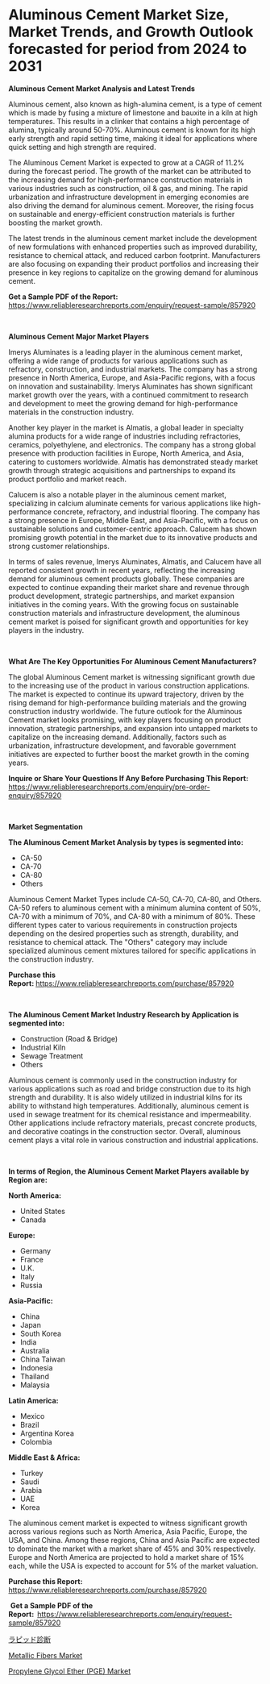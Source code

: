 <p><h1>Aluminous Cement Market Size, Market Trends, and Growth Outlook forecasted for period from 2024 to 2031</h1></p><p><strong>Aluminous Cement Market Analysis and Latest Trends</strong></p>
<p><p>Aluminous cement, also known as high-alumina cement, is a type of cement which is made by fusing a mixture of limestone and bauxite in a kiln at high temperatures. This results in a clinker that contains a high percentage of alumina, typically around 50-70%. Aluminous cement is known for its high early strength and rapid setting time, making it ideal for applications where quick setting and high strength are required.</p><p>The Aluminous Cement Market is expected to grow at a CAGR of 11.2% during the forecast period. The growth of the market can be attributed to the increasing demand for high-performance construction materials in various industries such as construction, oil & gas, and mining. The rapid urbanization and infrastructure development in emerging economies are also driving the demand for aluminous cement. Moreover, the rising focus on sustainable and energy-efficient construction materials is further boosting the market growth.</p><p>The latest trends in the aluminous cement market include the development of new formulations with enhanced properties such as improved durability, resistance to chemical attack, and reduced carbon footprint. Manufacturers are also focusing on expanding their product portfolios and increasing their presence in key regions to capitalize on the growing demand for aluminous cement.</p></p>
<p><strong>Get a Sample PDF of the Report:&nbsp;</strong> <a href="https://www.reliableresearchreports.com/enquiry/request-sample/857920">https://www.reliableresearchreports.com/enquiry/request-sample/857920</a></p>
<p>&nbsp;</p>
<p><strong>Aluminous Cement Major Market Players</strong></p>
<p><p>Imerys Aluminates is a leading player in the aluminous cement market, offering a wide range of products for various applications such as refractory, construction, and industrial markets. The company has a strong presence in North America, Europe, and Asia-Pacific regions, with a focus on innovation and sustainability. Imerys Aluminates has shown significant market growth over the years, with a continued commitment to research and development to meet the growing demand for high-performance materials in the construction industry.</p><p>Another key player in the market is Almatis, a global leader in specialty alumina products for a wide range of industries including refractories, ceramics, polyethylene, and electronics. The company has a strong global presence with production facilities in Europe, North America, and Asia, catering to customers worldwide. Almatis has demonstrated steady market growth through strategic acquisitions and partnerships to expand its product portfolio and market reach.</p><p>Calucem is also a notable player in the aluminous cement market, specializing in calcium aluminate cements for various applications like high-performance concrete, refractory, and industrial flooring. The company has a strong presence in Europe, Middle East, and Asia-Pacific, with a focus on sustainable solutions and customer-centric approach. Calucem has shown promising growth potential in the market due to its innovative products and strong customer relationships.</p><p>In terms of sales revenue, Imerys Aluminates, Almatis, and Calucem have all reported consistent growth in recent years, reflecting the increasing demand for aluminous cement products globally. These companies are expected to continue expanding their market share and revenue through product development, strategic partnerships, and market expansion initiatives in the coming years. With the growing focus on sustainable construction materials and infrastructure development, the aluminous cement market is poised for significant growth and opportunities for key players in the industry.</p></p>
<p>&nbsp;</p>
<p><strong>What Are The Key Opportunities For Aluminous Cement Manufacturers?</strong></p>
<p><p>The global Aluminous Cement market is witnessing significant growth due to the increasing use of the product in various construction applications. The market is expected to continue its upward trajectory, driven by the rising demand for high-performance building materials and the growing construction industry worldwide. The future outlook for the Aluminous Cement market looks promising, with key players focusing on product innovation, strategic partnerships, and expansion into untapped markets to capitalize on the increasing demand. Additionally, factors such as urbanization, infrastructure development, and favorable government initiatives are expected to further boost the market growth in the coming years.</p></p>
<p><strong>Inquire or Share Your Questions If Any Before Purchasing This Report:</strong> <a href="https://www.reliableresearchreports.com/enquiry/pre-order-enquiry/857920">https://www.reliableresearchreports.com/enquiry/pre-order-enquiry/857920</a></p>
<p>&nbsp;</p>
<p><strong>Market Segmentation</strong></p>
<p><strong>The Aluminous Cement Market Analysis by types is segmented into:</strong></p>
<p><ul><li>CA-50</li><li>CA-70</li><li>CA-80</li><li>Others</li></ul></p>
<p><p>Aluminous Cement Market Types include CA-50, CA-70, CA-80, and Others. CA-50 refers to aluminous cement with a minimum alumina content of 50%, CA-70 with a minimum of 70%, and CA-80 with a minimum of 80%. These different types cater to various requirements in construction projects depending on the desired properties such as strength, durability, and resistance to chemical attack. The "Others" category may include specialized aluminous cement mixtures tailored for specific applications in the construction industry.</p></p>
<p><strong>Purchase this Report:&nbsp;</strong><a href="https://www.reliableresearchreports.com/purchase/857920">https://www.reliableresearchreports.com/purchase/857920</a></p>
<p>&nbsp;</p>
<p><strong>The Aluminous Cement Market Industry Research by Application is segmented into:</strong></p>
<p><ul><li>Construction (Road & Bridge)</li><li>Industrial Kiln</li><li>Sewage Treatment</li><li>Others</li></ul></p>
<p><p>Aluminous cement is commonly used in the construction industry for various applications such as road and bridge construction due to its high strength and durability. It is also widely utilized in industrial kilns for its ability to withstand high temperatures. Additionally, aluminous cement is used in sewage treatment for its chemical resistance and impermeability. Other applications include refractory materials, precast concrete products, and decorative coatings in the construction sector. Overall, aluminous cement plays a vital role in various construction and industrial applications.</p></p>
<p>&nbsp;</p>
<p><strong>In terms of Region, the Aluminous Cement Market Players available by Region are:</strong></p>
<p>
    <p> <strong> North America: </strong>
        <ul>
            <li>United States</li>
            <li>Canada</li>
        </ul>
        </p> 
    <p> <strong> Europe: </strong>
        <ul>
            <li>Germany</li>
            <li>France</li>
            <li>U.K.</li>
            <li>Italy</li>
            <li>Russia</li>
        </ul>
        </p> 
    <p> <strong> Asia-Pacific: </strong>
        <ul>
            <li>China</li>
            <li>Japan</li>
            <li>South Korea</li>
            <li>India</li>
            <li>Australia</li>
            <li>China Taiwan</li>
            <li>Indonesia</li>
            <li>Thailand</li>
            <li>Malaysia</li>
        </ul>
        </p> 
    <p> <strong> Latin America: </strong>
        <ul>
            <li>Mexico</li>
            <li>Brazil</li>
            <li>Argentina Korea</li>
            <li>Colombia</li>
        </ul>
        </p> 
    <p> <strong> Middle East & Africa: </strong>
        <ul>
            <li>Turkey</li>
            <li>Saudi</li>
            <li>Arabia</li>
            <li>UAE</li>
            <li>Korea</li>
        </ul>
    </p>
    </p>
<p><p>The aluminous cement market is expected to witness significant growth across various regions such as North America, Asia Pacific, Europe, the USA, and China. Among these regions, China and Asia Pacific are expected to dominate the market with a market share of 45% and 30% respectively. Europe and North America are projected to hold a market share of 15% each, while the USA is expected to account for 5% of the market valuation.</p></p>
<p><strong>Purchase this Report: </strong><a href="https://www.reliableresearchreports.com/purchase/857920">https://www.reliableresearchreports.com/purchase/857920</a></p>
<p>&nbsp;<strong>Get a Sample PDF of the Report:&nbsp;&nbsp;</strong><a href="https://www.reliableresearchreports.com/enquiry/request-sample/857920">https://www.reliableresearchreports.com/enquiry/request-sample/857920</a></p>
<p><strong></strong></p>
<p><p><a href="https://github.com/zekaoe592392/Market-Research-Report-List-1/blob/main/4879100191035.md">ラピッド診断</a></p><p><a href="https://view.publitas.com/reportprime-1/insights-into-metallic-fibers-market-size-analysing-market-share-trends-and-growth-from-2023-to-2030/">Metallic Fibers Market</a></p><p><a href="https://view.publitas.com/reportprime-1/propylene-glycol-ether-pge-market-size-and-growth-market-segmentation-regional-and-country-breakdowns-and-market-trends-for-period-from-2023-2030/">Propylene Glycol Ether (PGE) Market</a></p></p>